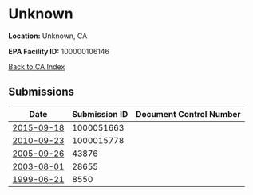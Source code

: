 # Unknown

**Location:** Unknown, CA

**EPA Facility ID:** 100000106146

[Back to CA Index](../../index.md)

## Submissions

| Date | Submission ID | Document Control Number |
|------|--------------|-------------------------|
| [2015-09-18](submissions/1000051663.md) | 1000051663 |  |
| [2010-09-23](submissions/1000015778.md) | 1000015778 |  |
| [2005-09-26](submissions/43876.md) | 43876 |  |
| [2003-08-01](submissions/28655.md) | 28655 |  |
| [1999-06-21](submissions/8550.md) | 8550 |  |

